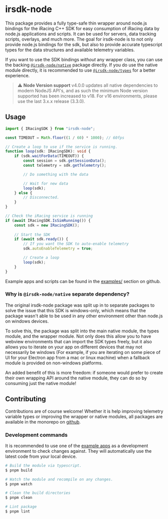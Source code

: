 # irsdk-node

This package provides a fully type-safe thin wrapper around node.js bindings for the iRacing C++ SDK for easy consumption of iRacing data by node.js applications and scripts. It can be used for servers, data tracking scripts, overlays, and much more. The goal for irsdk-node is to not only provide node.js bindings for the sdk, but also to provide accurate typescript types for the data structures and available telemetry variables.

If you want to use the SDK bindings _without_ any wrapper class, you can use the backing [`@irsdk-node/native`](https://github.com/bengsfort/irsdk-node/tree/main/packages/irsdk-node-native) package directly. If you do use the native module directly, it is recommended to use [`@irsdk-node/types`](https://github.com/bengsfort/irsdk-node/tree/main/packages/irsdk-node-types) for a better experience.

> ⚠️ **Node Version support** v4.0.0 updates all native dependencies to modern NodeJS API's, and as such the minimum Node version supported has been increased to v18. For v16 environments, please use the last 3.x.x release (3.3.0).

## Usage

```ts
import { IRacingSDK } from "irsdk-node";

const TIMEOUT = Math.floor((1 / 60) * 1000); // 60fps

// Create a loop to use if the service is running.
function loop(sdk: IRacingSDK): void {
    if (sdk.waitForData(TIMEOUT)) {
        const session = sdk.getSessionData();
        const telemetry = sdk.getTelemetry();

        // Do something with the data

        // Wait for new data
        loop(sdk);
    } else {
        // Disconnected.
    }
}

// Check the iRacing service is running
if (await IRacingSDK.IsSimRunning()) {
    const sdk = new IRacingSDK();
    
    // Start the SDK
    if (await sdk.ready()) {
        // If you want the SDK to auto-enable telemetry
        sdk.autoEnableTelemetry = true;

        // Create a loop
        loop(sdk);
    }
}
```

Example apps and scripts can be found in the [examples/](https://github.com/bengsfort/irsdk-node/tree/main/examples/) section on github.

### Why is `@irsdk-node/native` separate dependency?

The original irsdk-node package was split up in to separate packages to solve the issue that this SDK is windows-only, which means that the package wasn't able to be used in any other environment other than node.js on windows devices.

To solve this, the package was split into the main native module, the types module, and the wrapper module. Not only does this allow you to have webview environments that can import the SDK types freely, but it also allows you to iterate on your app on different devices that may not necessarily be windows (For example, if you are iterating on some piece of UI for your Electron app from a mac or linux machine) when a fallback module is provided on non-windows platforms.

An added benefit of this is more freedom: if someone would prefer to create their own wrapping API around the native module, they can do so by consuming just the native module!

## Contributing

Contributions are of course welcome! Whether it is help improving telemetry variable types or improving the wrapper or native modules, all packages are available in the monorepo on [github](https://github.com/bengsfort/irsdk-node/).

### Development commands

It is recommended to use one of the [example apps](https://github.com/bengsfort/irsdk-node/tree/main/examples/) as a development environment to check changes against. They will automatically use the latest code from your local device.

```sh
# Build the module via typescript.
$ pnpm build

# Watch the module and recompile on any changes.
$ pnpm watch

# Clean the build directories
$ pnpm clean

# Lint package
$ pnpm lint
```
